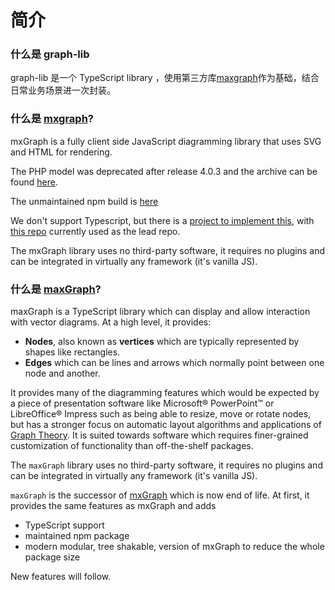 # 简介

### 什么是 graph-lib

graph-lib 是一个 TypeScript library ，使用第三方库[maxgraph](https://github.com/maxGraph/maxGraph)作为基础，结合日常业务场景进一次封装。

### 什么是 [mxgraph](https://github.com/jgraph/mxgraph/edit/master/README.md)?

mxGraph is a fully client side JavaScript diagramming library that uses SVG and HTML for rendering.

The PHP model was deprecated after release 4.0.3 and the archive can be found [here](https://github.com/jgraph/mxgraph-php).

The unmaintained npm build is [here](https://www.npmjs.com/package/mxgraph)

We don't support Typescript, but there is a [project to implement this](https://github.com/process-analytics/mxgraph-road-to-DefinitelyTyped), with [this repo](https://github.com/hungtcs/mxgraph-type-definitions) currently used as the lead repo.

The mxGraph library uses no third-party software, it requires no plugins and can be integrated in virtually any framework (it's vanilla JS).

### 什么是 [maxGraph](https://github.com/maxGraph/maxGraph/blob/development/README.md)?

maxGraph is a TypeScript library which can display and allow interaction with vector diagrams. At a high level, it provides:

-   **Nodes**, also known as **vertices** which are typically represented by shapes like rectangles.
-   **Edges** which can be lines and arrows which normally point between one node and another.

It provides many of the diagramming features which would be expected by a piece of presentation software like Microsoft® PowerPoint™ or LibreOffice® Impress such as being able to resize, move or rotate nodes, but has a stronger focus on automatic layout algorithms and applications of [Graph Theory](https://en.wikipedia.org/wiki/Graph_theory). It is suited towards software which requires finer-grained customization of functionality than off-the-shelf packages.

The `maxGraph` library uses no third-party software, it requires no plugins and can be integrated in virtually any framework (it's vanilla JS).

`maxGraph` is the successor of [mxGraph](https://github.com/jgraph/mxgraph) which is now end of life. At first, it provides the same features as mxGraph and adds

-   TypeScript support
-   maintained npm package
-   modern modular, tree shakable, version of mxGraph to reduce the whole package size

New features will follow.

